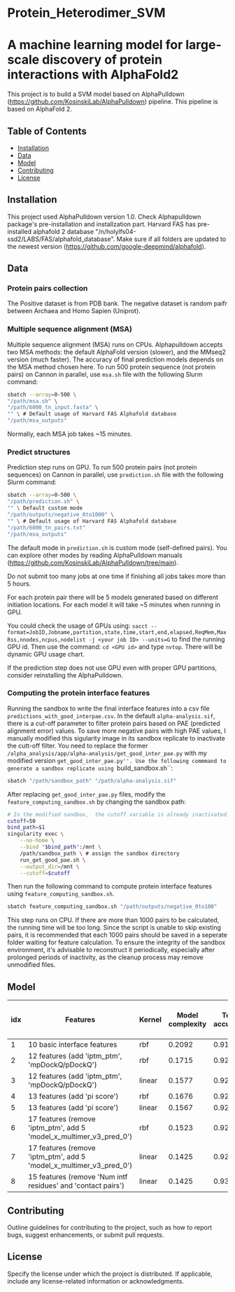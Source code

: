 # Protein_Heterodimer_SVM
# A machine learning model for large-scale discovery of protein interactions with AlphaFold2

This project is to build a SVM model based on AlphaPulldown (https://github.com/KosinskiLab/AlphaPulldown) pipeline. This pipeline is based on AlphaFold 2. 

## Table of Contents

- [Installation](#installation)
- [Data](#data)
- [Model](#model)
- [Contributing](#contributing)
- [License](#license)

## Installation

This project used AlphaPulldown version 1.0.
Check Alphapulldown package's pre-installation and installzation part. Harvard FAS has pre-installed alphafold 2 database "/n/holylfs04-ssd2/LABS/FAS/alphafold_database". Make sure if all folders are updated to the newest version (https://github.com/google-deepmind/alphafold). 

## Data

### Protein pairs collection

The Positive dataset is from PDB bank. The negative dataset is random paifr between Archaea and Homo Sapien (Uniprot). 

### Multiple sequence alignment (MSA)

Multiple sequence alignment (MSA) runs on CPUs. Alphapulldown accepts two MSA methods: the default AlphaFold version (slower), and the MMseq2 version (much faster). The accuracy of final prediction models depends on the MSA method chosen here. 
To run 500 protein sequence (not protein pairs) on Cannon in parallel, use ``msa.sh`` file with the following Slurm command:

```bash
sbatch --array=0-500 \
"/path/msa.sh" \
"/path/6000_tn_input.fasta" \
"" \ # Default usage of Harvard FAS Alphafold database
"/path/msa_outputs"
```

Normally, each MSA job takes ~15 minutes.

### Predict structures

Prediction step runs on GPU. To run 500 protein pairs (not protein sequences) on Cannon in parallel, use ``prediction.sh`` file with the following Slurm command:

```bash
sbatch --array=0-500 \
"/path/prediction.sh" \
"" \ Default custom mode
"/path/outputs/negative_0to1000" \
"" \ # Default usage of Harvard FAS Alphafold database
"/path/6000_tn_pairs.txt"
"/path/msa_outputs"
```
The default mode in ``prediction.sh`` is custom mode (self-defined pairs). You can explore other modes by reading AlphaPulldown manuals (https://github.com/KosinskiLab/AlphaPulldown/tree/main).

Do not submit too many jobs at one time if finishing all jobs takes more than 5 hours. 

For each protein pair there will be 5 models generated based on different initiation locations. For each model it will take ~5 minutes when running in GPU.

You could check the usage of GPUs using: 
``sacct --format=JobID,Jobname,partition,state,time,start,end,elapsed,ReqMem,MaxRss,nnodes,ncpus,nodelist -j <your job ID> --units=G``
to find the running GPU id. Then use the command: ``cd <GPU id>`` and type ``nvtop``. There will be dynamic GPU usage chart. 

If the prediction step does not use GPU even with proper GPU partitions, consider reinstalling the AlphaPulldown.

### Computing the protein interface features

Running the sandbox to write the final interface features into a csv file ``predictions_with_good_interpae.csv``. In the default ``alpha-analysis.sif``, there is a cut-off parameter to filter protein pairs based on PAE (predicted alignment error) values. To save more negative pairs with high PAE values, I manually modified this sigularity image in its sandbox replicate to inactivate the cutt-off filter. You need to replace the former ``/alpha_analysis/app/alpha-analysis/get_good_inter_pae.py`` with my modified version ``get_good_inter_pae.py''. Use the following commmand to generate a sandbox replicate using ``build_sandbox.sh``:

```bash
sbatch "/path/sandbox_path" "/path/alpha-analysis.sif"
```

After replacing ``get_good_inter_pae.py`` files, modify the ``feature_computing_sandbox.sh`` by changing the sandbox path:

```bash
# In the modified sandbox,  the cutoff variable is already inactivated. Therefore just give it an random integer.
cutoff=50
bind_path=$1
singularity exec \
    --no-home \
    --bind "$bind_path":/mnt \
    /path/sandbox_path \ # assign the sandbox directory
    run_get_good_pae.sh \
    --output_dir=/mnt \
    --cutoff=$cutoff
```

Then run the following command to compute protein interface features using ``feature_computing_sandbox.sh``.

```bash
sbatch feature_computing_sandbox.sh "/path/outputs/negative_0to100"
```

This step runs on CPU. If there are more than 1000 pairs to be calculated, the running time will be too long. Since the script is unable to skip existing pairs, it is recommended that each 1000 pairs should be saved in a seperate folder waiting for feature calculation. To ensure the integrity of the sandbox environment, it's advisable to reconstruct it periodically, especially after prolonged periods of inactivity, as the cleanup process may remove unmodified files.
## Model

| idx | Features                                         | Kernel  | Model complexity | Test accuracy | Test false positive rate | # support vector | Bootstrap?      |
|-----|--------------------------------------------------|---------|------------------|---------------|--------------------------|------------------|-----------------|
| 1   | 10 basic interface features                      | rbf     | 0.2092           | 0.9128        | 0.0337                   | 1382             | No              |
| 2   | 12 features (add 'iptm_ptm', 'mpDockQ/pDockQ')   | rbf     | 0.1715           | 0.9243        | 0.0169                   | 1133             | No              |
| 3   | 12 features (add 'iptm_ptm', 'mpDockQ/pDockQ')   | linear  | 0.1577           | 0.9249        | 0.0233                   | 1042             | No              |
| 4   | 13 features (add 'pi score')                     | rbf     | 0.1676           | 0.9231        | 0.0169                   | 1107             | No              |
| 5   | 13 features (add 'pi score')                     | linear  | 0.1567           | 0.9237        | 0.0220                   | 1035             | Yes             |
| 6   | 17 features (remove 'iptm_ptm', add 5 'model_x_multimer_v3_pred_0') | rbf | 0.1523 | 0.9268 | 0.0143 | 1006 | No              |
| 7   | 17 features (remove 'iptm_ptm', add 5 'model_x_multimer_v3_pred_0') | linear | 0.1425 | 0.9298 | 0.0155 | 941  | Yes (best)      |
| 8   | 15 features (remove 'Num intf residues' and 'contact pairs') | linear | 0.1425 | 0.9310 | 0.0156 | 944  | Yes             |


## Contributing

Outline guidelines for contributing to the project, such as how to report bugs, suggest enhancements, or submit pull requests.

## License

Specify the license under which the project is distributed. If applicable, include any license-related information or acknowledgments.

